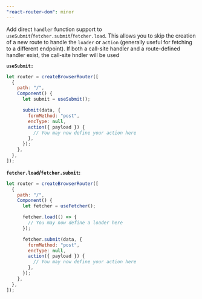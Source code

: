 ```yaml
---
"react-router-dom": minor
---
```


Add direct `handler` function support to `useSubmit`/`fetcher.submit`/`fetcher.load`. This allows you to skip the creation of a new route to handle the `loader` or `action` (generally useful for fetching to a different endpoint). If both a call-site handler and a route-defined handler exist, the call-site hndler will be used

**`useSubmit:`**

```jsx
let router = createBrowserRouter([
  {
    path: "/",
    Component() {
      let submit = useSubmit();

      submit(data, {
        formMethod: "post",
        encType: null,
        action({ payload }) {
          // You may now define your action here
        },
      });
    },
  },
]);
```

**`fetcher.load`/`fetcher.submit`:**

```jsx
let router = createBrowserRouter([
  {
    path: "/",
    Component() {
      let fetcher = useFetcher();

      fetcher.load(() => {
        // You may now define a loader here
      });

      fetcher.submit(data, {
        formMethod: "post",
        encType: null,
        action({ payload }) {
          // You may now define your action here
        },
      });
    },
  },
]);
```
